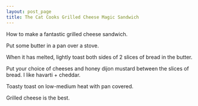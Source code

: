 ```yaml
---
layout: post_page
title: The Cat Cooks Grilled Cheese Magic Sandwich
---
```


How to make a fantastic grilled cheese sandwich.



Put some butter in a pan over a stove.

When it has melted, lightly toast both sides of 2 slices of bread in the butter.

Put your choice of cheeses and honey dijon mustard between the slices of bread. I like havarti + cheddar.

Toasty toast on low-medium heat with pan covered.

Grilled cheese is the best.

<script>
  (function(i,s,o,g,r,a,m){i['GoogleAnalyticsObject']=r;i[r]=i[r]||function(){
  (i[r].q=i[r].q||[]).push(arguments)},i[r].l=1*new Date();a=s.createElement(o),
  m=s.getElementsByTagName(o)[0];a.async=1;a.src=g;m.parentNode.insertBefore(a,m)
  })(window,document,'script','//www.google-analytics.com/analytics.js','ga');

  ga('create', 'UA-64729638-1', 'auto');
  ga('send', 'pageview');

</script>
